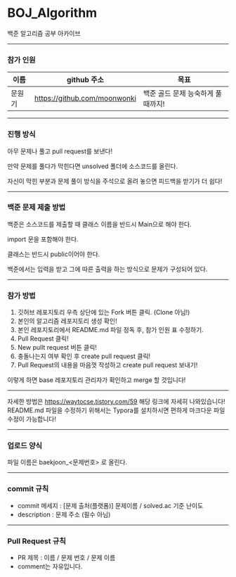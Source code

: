 # BOJ_Algorithm
백준 알고리즘 공부 아카이브



------



### 참가 인원

| 이름   | github 주소                  | 목표                               |
| ------ | ---------------------------- | ---------------------------------- |
| 문원기 | https://github.com/moonwonki | 백준 골드 문제 능숙하게 풀 때까지! |



------



### 진행 방식

아무 문제나 풀고 pull request를 보낸다!

만약 문제를 풀다가 막힌다면 unsolved 폴더에 소스코드를 올린다.

자신이 막힌 부분과 문제 풀이 방식을 주석으로 올려 놓으면 피드백을 받기가 더 쉽다!



------



### 백준 문제 제출 방법

백준은 소스코드를 제출할 때 클래스 이름을 반드시 Main으로 해야 한다.

import 문을 포함해야 한다.

클래스는 반드시 public이어야 한다.

백준에서는 입력을 받고 그에 따른 출력을 하는 방식으로 문제가 구성되어 있다.



------



### 참가 방법

1. 깃허브 레포지토리 우측 상단에 있는 Fork 버튼 클릭. (Clone 아님!)
2. 본인의 알고리즘 레포지토리 생성 확인!
3. 본인 레포지토리에서 README.md 파일 정독 후, 참가 인원 표 수정하기.
4. Pull Request 클릭!
5. New pullt request 버튼 클릭!
6. 충돌나는지 여부 확인 후 create pull request 클릭!
7. Pull Request의 내용을 마음껏 작성하고 create pull request 보내기!

이렇게 하면 base 레포지토리 관리자가 확인하고 merge 할 것입니다!



------



자세한 방법은 https://waytocse.tistory.com/59 해당 링크에 자세히 나와있습니다!
README.md 파일을 수정하기 위해서는 Typora를 설치하시면 편하게 마크다운 파일 수정이 가능합니다!



------



### 업로드 양식

파일 이름은 baekjoon_<문제번호> 로 올린다.



------



### commit 규칙

- commit 메세지 : [문제 출처(플랫폼)] 문제이름 / solved.ac 기준 난이도
- description : 문제 주소 (필수 아님)



------



### Pull Request 규칙

- PR 제목 : 이름 / 문제 번호 / 문제 이름
- comment는 자유입니다.





